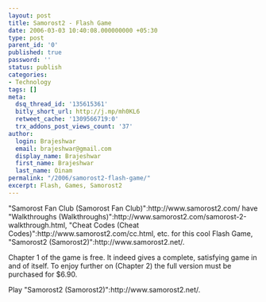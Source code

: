 ```yaml
---
layout: post
title: Samorost2 - Flash Game
date: 2006-03-03 10:40:08.000000000 +05:30
type: post
parent_id: '0'
published: true
password: ''
status: publish
categories:
- Technology
tags: []
meta:
  dsq_thread_id: '135615361'
  bitly_short_url: http://j.mp/mh0KL6
  retweet_cache: '1309566719:0'
  trx_addons_post_views_count: '37'
author:
  login: Brajeshwar
  email: brajeshwar@gmail.com
  display_name: Brajeshwar
  first_name: Brajeshwar
  last_name: Oinam
permalink: "/2006/samorost2-flash-game/"
excerpt: Flash, Games, Samorost2
---
```

<p>"Samorost Fan Club (Samorost Fan Club)":http://www.samorost2.com/ have "Walkthroughs (Walkthroughs)":http://www.samorost2.com/samorost-2-walkthrough.html, "Cheat Codes (Cheat Codes)":http://www.samorost2.com/cc.html, etc. for this  cool Flash Game, "Samorost2 (Samorost2)":http://www.samorost2.net/.</p>
<p>Chapter 1 of the game is free. It indeed gives a complete, satisfying game in and of itself. To enjoy further on (Chapter 2) the full version must be purchased for $6.90.</p>
<p>Play "Samorost2 (Samorost2)":http://www.samorost2.net/.</p>
